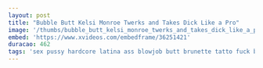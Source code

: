 ```yaml
---
layout: post
title: "Bubble Butt Kelsi Monroe Twerks and Takes Dick Like a Pro"
image: '/thumbs/bubble_butt_kelsi_monroe_twerks_and_takes_dick_like_a_pro.jpg'
embed: 'https://www.xvideos.com/embedframe/36251421'
duracao: 462
tags: 'sex pussy hardcore latina ass blowjob butt brunette tatto fuck booty pussy-licking pussyfucking big-ass small-tits twerking bubble-butt big-booty natural-tits hot-pants'
---
```

